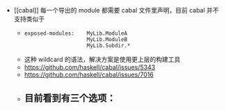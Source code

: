 - [[cabal]] 每一个导出的 module 都需要 cabal 文件里声明，目前 cabal 并不支持类似于
	- ```
	  exposed-modules:    MyLib.ModuleA
	                      MyLib.ModuleB
	                      MyLib.Subdir.*
	  ```
	- 这种 wildcard 的语法，解决方案是使用更上层的构建工具
	- https://github.com/haskell/cabal/issues/5343
	- https://github.com/haskell/cabal/issues/7016
	- 目前看到有三个选项：
		-